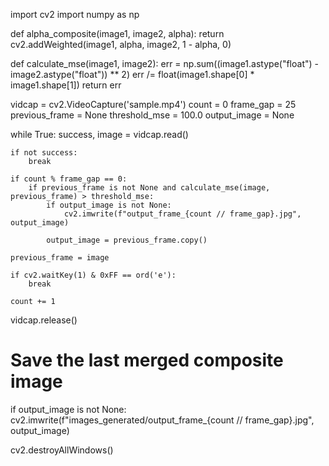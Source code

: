 import cv2
import numpy as np

def alpha_composite(image1, image2, alpha):
    return cv2.addWeighted(image1, alpha, image2, 1 - alpha, 0)

def calculate_mse(image1, image2):
    err = np.sum((image1.astype("float") - image2.astype("float")) ** 2)
    err /= float(image1.shape[0] * image1.shape[1])
    return err

vidcap = cv2.VideoCapture('sample.mp4')
count = 0
frame_gap = 25
previous_frame = None
threshold_mse = 100.0
output_image = None

while True:
    success, image = vidcap.read()

    if not success:
        break

    if count % frame_gap == 0:
        if previous_frame is not None and calculate_mse(image, previous_frame) > threshold_mse:
            if output_image is not None:
                cv2.imwrite(f"output_frame_{count // frame_gap}.jpg", output_image)

            output_image = previous_frame.copy()

    previous_frame = image

    if cv2.waitKey(1) & 0xFF == ord('e'):
        break

    count += 1

vidcap.release()

# Save the last merged composite image
if output_image is not None:
    cv2.imwrite(f"images_generated/output_frame_{count // frame_gap}.jpg", output_image)

cv2.destroyAllWindows()
